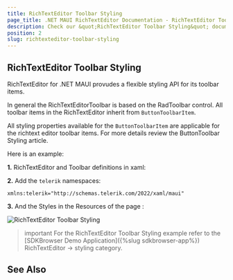 ```yaml
---
title: RichTextEditor Toolbar Styling
page_title: .NET MAUI RichTextEditor Documentation - RichTextEditor Toolbar Styling
description: Check our &quot;RichTextEditor Toolbar Styling&quot; documentation article for Telerik RichTextEditor for .NET MAUI control.
position: 2
slug: richtexteditor-toolbar-styling
---
```


## RichTextEditor Toolbar Styling

RichTextEditor for .NET MAUI provudes a flexible styling API for its toolbar items. 

In general the RichTextEditorToolbar is based on the RadToolbar control. All toolbar items in the RichTextEditor inherit from `ButtonToolbarItem`.

All styling properties available for the `ButtonToolbarItem` are applicable for the richtext editor toolbar items. For more details review the ButtonToolbar Styling article. 

Here is an example:

**1.** RichTextEditor and Toolbar definitions in xaml:

<snippet id='richtexteditor-toolbar-styling-xaml' />

**2.** Add the `telerik` namespaces:

```XAML
xmlns:telerik="http://schemas.telerik.com/2022/xaml/maui"
```

**3.** And the Styles in the Resources of the page :

<snippet id='richtexteditor-toolbar-styling-resource' />

![RichTextEditor Toolbar Styling](../images/richtexeditor-toolbar-styling.png)

>important For the RichTextEditor Toolbar Styling example refer to the [SDKBrowser Demo Application]({%slug sdkbrowser-app%}) RichTextEditor -> styling category.


## See Also
